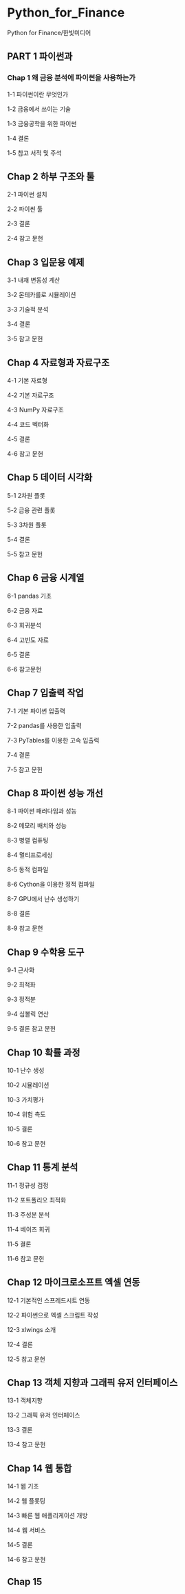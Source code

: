 # Python_for_Finance
Python for Finance/한빛미디어

## PART 1 파이썬과 
### Chap 1 왜 금융 분석에 파이썬을 사용하는가
1-1 파이썬이란 무엇인가

1-2 금융에서 쓰이는 기술

1-3 금융공학을 위한 파이썬

1-4 결론

1-5 참고 서적 및 주석
## Chap 2 하부 구조와 툴
2-1 파이썬 설치

2-2 파이썬 툴

2-3 결론

2-4 참고 문헌
## Chap 3 입문용 예제
3-1 내재 변동성 계산

3-2 몬테카를로 시뮬레이션

3-3 기술적 분석

3-4 결론

3-5 참고 문헌
## Chap 4 자료형과 자료구조
4-1 기본 자료형

4-2 기본 자료구조

4-3 NumPy 자료구조

4-4 코드 벡터화

4-5 결론

4-6 참고 문헌
## Chap 5 데이터 시각화
5-1 2차원 플롯

5-2 금융 관련 플롯

5-3 3차원 플롯

5-4 결론

5-5 참고 문헌
## Chap 6 금융 시계열
6-1 pandas 기초

6-2 금융 자료

6-3 회귀분석

6-4 고빈도 자료

6-5 결론

6-6 참고문헌
## Chap 7 입출력 작업
7-1 기본 파이썬 입출력

7-2 pandas를 사용한 입출력

7-3 PyTables를 이용한 고속 입출력

7-4 결론

7-5 참고 문헌
## Chap 8 파이썬 성능 개선
8-1 파이썬 패러다임과 성능

8-2 메모리 배치와 성능

8-3 병렬 컴퓨팅

8-4 멀티프로세싱

8-5 동적 컴파일

8-6 Cython을 이용한 정적 컴파일

8-7 GPU에서 난수 생성하기

8-8 결론

8-9 참고 문헌
## Chap 9 수학용 도구
9-1 근사화

9-2 최적화

9-3 정적분

9-4 심볼릭 연산

9-5 결론 참고 문헌
## Chap 10 확률 과정
10-1 난수 생성

10-2 시뮬레이션

10-3 가치평가

10-4 위험 측도

10-5 결론

10-6 참고 문헌
## Chap 11 통계 분석
11-1 정규성 검정

11-2 포트폴리오 최적화

11-3 주성분 분석

11-4 베이즈 회귀

11-5 결론

11-6 참고 문헌
## Chap 12 마이크로소프트 엑셀 연동
12-1 기본적인 스프레드시트 연동

12-2 파이썬으로 엑셀 스크립트 작성

12-3 xlwings 소개

12-4 결론

12-5 참고 문헌
## Chap 13 객체 지향과 그래픽 유저 인터페이스
13-1 객체지향

13-2 그래픽 유저 인터페이스

13-3 결론

13-4 참고 문헌
## Chap 14 웹 통합
14-1 웹 기초

14-2 웹 플롯팅

14-3 빠른 웹 애플리케이션 개방

14-4 웹 서비스

14-5 결론

14-6 참고 문헌
## Chap 15

